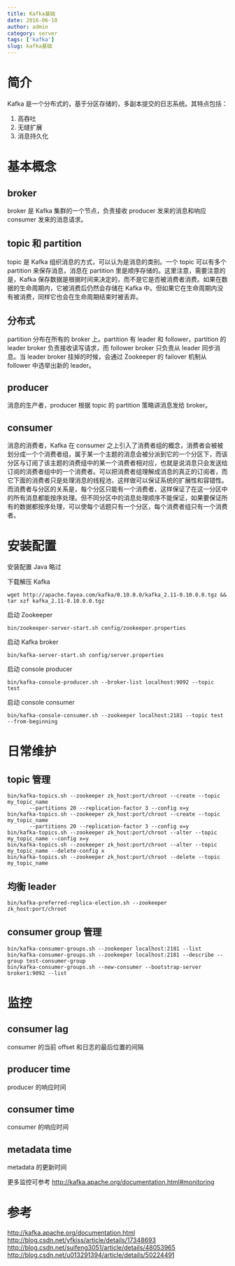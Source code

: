 ```yaml
---
title: Kafka基础
date: 2016-06-10
author: admin
category: server
tags: ['kafka']
slug: kafka基础
---
```


# 简介

Kafka 是一个分布式的，基于分区存储的，多副本提交的日志系统。其特点包括：

1. 高吞吐
2. 无缝扩展
3. 消息持久化

# 基本概念

## broker

broker 是 Kafka 集群的一个节点，负责接收 producer 发来的消息和响应 consumer 发来的消息请求。

## topic 和 partition

topic 是 Kafka 组织消息的方式，可以认为是消息的类别。一个 topic 可以有多个 partition 来保存消息，消息在 partition 里是顺序存储的。这里注意，需要注意的是，Kafka 保存数据是根据时间来决定的，而不是它是否被消费者消费。如果在数据的生命周期内，它被消费后仍然会存储在 Kafka 中。但如果它在生命周期内没有被消费，同样它也会在生命周期结束时被丢弃。

## 分布式

partition 分布在所有的 broker 上。partition 有 leader 和 follower，partition 的 leader broker 负责接收读写请求，而 follower broker 只负责从 leader 同步消息。当 leader broker 挂掉的时候，会通过 Zookeeper 的 failover 机制从 follower 中选举出新的 leader。

## producer

消息的生产者，producer 根据 topic 的 partition 策略讲消息发给 broker。

## consumer

消息的消费者，Kafka 在 consumer 之上引入了消费者组的概念，消费者会被被划分成一个个消费者组，属于某一个主题的消息会被分派到它的一个分区下，而该分区与订阅了该主题的消费组中的某一个消费者相对应，也就是说消息只会发送给订阅的消费者组中的一个消费者。可以把消费者组理解成消息的真正的订阅者，而它下面的消费者只是处理消息的线程池，这样做可以保证系统的扩展性和容错性。而消费者与分区的关系是，每个分区只能有一个消费者，这样保证了在这一分区中的所有消息都能按序处理。但不同分区中的消息处理顺序不能保证，如果要保证所有的数据都按序处理，可以使每个话题只有一个分区，每个消费者组只有一个消费者。

# 安装配置

安装配置 Java 略过

下载解压 Kafka

    wget http://apache.fayea.com/kafka/0.10.0.0/kafka_2.11-0.10.0.0.tgz && tar xzf kafka_2.11-0.10.0.0.tgz

启动 Zookeeper

    bin/zookeeper-server-start.sh config/zookeeper.properties

启动 Kafka broker

    bin/kafka-server-start.sh config/server.properties

启动 console producer

    bin/kafka-console-producer.sh --broker-list localhost:9092 --topic test

启动 console consumer

    bin/kafka-console-consumer.sh --zookeeper localhost:2181 --topic test --from-beginning

# 日常维护

## topic 管理

```
bin/kafka-topics.sh --zookeeper zk_host:port/chroot --create --topic my_topic_name
       --partitions 20 --replication-factor 3 --config x=y
bin/kafka-topics.sh --zookeeper zk_host:port/chroot --create --topic my_topic_name
       --partitions 20 --replication-factor 3 --config x=y
bin/kafka-topics.sh --zookeeper zk_host:port/chroot --alter --topic my_topic_name --config x=y
bin/kafka-topics.sh --zookeeper zk_host:port/chroot --alter --topic my_topic_name --delete-config x
bin/kafka-topics.sh --zookeeper zk_host:port/chroot --delete --topic my_topic_name
```

## 均衡 leader

    bin/kafka-preferred-replica-election.sh --zookeeper zk_host:port/chroot

## consumer group 管理

```
bin/kafka-consumer-groups.sh --zookeeper localhost:2181 --list
bin/kafka-consumer-groups.sh --zookeeper localhost:2181 --describe --group test-consumer-group
bin/kafka-consumer-groups.sh --new-consumer --bootstrap-server broker1:9092 --list
```

# 监控

## consumer lag

consumer 的当前 offset 和日志的最后位置的间隔

## producer time

producer 的响应时间

## consumer time

consumer 的响应时间

## metadata time

metadata 的更新时间

更多监控可参考 http://kafka.apache.org/documentation.html#monitoring

# 参考

http://kafka.apache.org/documentation.html
http://blog.csdn.net/yfkiss/article/details/17348693
http://blog.csdn.net/suifeng3051/article/details/48053965
http://blog.csdn.net/u013291394/article/details/50224491
